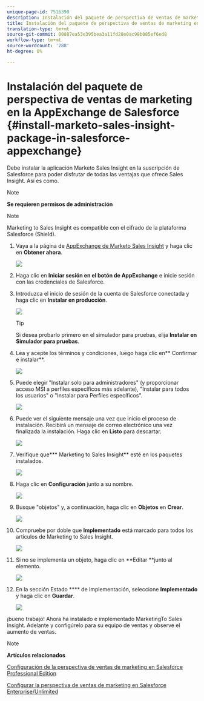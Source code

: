 ```yaml
---
unique-page-id: 7516390
description: Instalación del paquete de perspectiva de ventas de marketing en la AppExchange de Salesforce - Documentos de marketing - Documentación del producto
title: Instalación del paquete de perspectiva de ventas de marketing en la AppExchange de Salesforce
translation-type: tm+mt
source-git-commit: 00887ea53e395bea3a11fd28e0ac98b085ef6ed8
workflow-type: tm+mt
source-wordcount: '288'
ht-degree: 0%

---
```



# Instalación del paquete de perspectiva de ventas de marketing en la AppExchange de Salesforce {#install-marketo-sales-insight-package-in-salesforce-appexchange}

Debe instalar la aplicación Marketo Sales Insight en la suscripción de Salesforce para poder disfrutar de todas las ventajas que ofrece Sales Insight. Así es como.

>[!NOTE]
>
>**Se requieren permisos de administración**

>[!NOTE]
>
>Marketing to Sales Insight es compatible con el cifrado de la plataforma Salesforce (Shield).

1. Vaya a la página de [AppExchange de Marketo Sales Insight](http://appexchange.salesforce.com/listingDetail?listingId=a0N30000001SVZmEAO) y haga clic en **Obtener ahora**.

   ![](assets/one.png)

1. Haga clic en **Iniciar sesión en el botón de AppExchange** e inicie sesión con las credenciales de Salesforce.
1. Introduzca el inicio de sesión de la cuenta de Salesforce conectada y haga clic en **Instalar en producción**.

   ![](assets/three.png)

   >[!TIP]
   >
   >Si desea probarlo primero en el simulador para pruebas, elija **Instalar en Simulador para pruebas**.

1. Lea y acepte los términos y condiciones, luego haga clic en** Confirmar e instalar**.

   ![](assets/four.png)

1. Puede elegir &quot;Instalar solo para administradores&quot; (y proporcionar acceso MSI a perfiles específicos más adelante), &quot;Instalar para todos los usuarios&quot; o &quot;Instalar para Perfiles específicos&quot;.

   ![](assets/five.png)

1. Puede ver el siguiente mensaje una vez que inicio el proceso de instalación. Recibirá un mensaje de correo electrónico una vez finalizada la instalación. Haga clic en **Listo** para descartar.

   ![](assets/six.png)

1. Verifique que*** Marketing to Sales Insight** esté en los paquetes instalados.

   ![](assets/seven.png)

1. Haga clic en **Configuración** junto a su nombre.

   ![](assets/image2015-5-22-14-3a40-3a39.png)

1. Busque &quot;objetos&quot; y, a continuación, haga clic en **Objetos** en **Crear**.

   ![](assets/image2015-5-22-14-3a42-3a7.png)

1. Compruebe por doble que **Implementado** está marcado para todos los artículos de Marketing to Sales Insight.

   ![](assets/image2015-5-27-16-3a15-3a58.png)

1. Si no se implementa un objeto, haga clic en **Editar **junto al elemento.

   ![](assets/image2014-9-24-17-3a23-3a45.png)

1. En la sección Estado **** de implementación, seleccione **Implementado** y haga clic en **Guardar**.

   ![](assets/image2014-9-24-17-3a24-3a0.png)

¡bueno trabajo! Ahora ha instalado e implementado MarketingTo Sales Insight. Adelante y configúrelo para su equipo de ventas y observe el aumento de ventas.

>[!NOTE]
>
>**Artículos relacionados**
>
>[Configuración de la perspectiva de ventas de marketing en Salesforce Professional Edition](../../../../product-docs/marketo-sales-insight/msi-for-salesforce/configuration/configure-marketo-sales-insight-in-salesforce-professional-edition.md)
>
>[Configurar la perspectiva de ventas de marketing en Salesforce Enterprise/Unlimited](../../../../product-docs/marketo-sales-insight/msi-for-salesforce/configuration/configure-marketo-sales-insight-in-salesforce-enterprise-unlimited.md)


